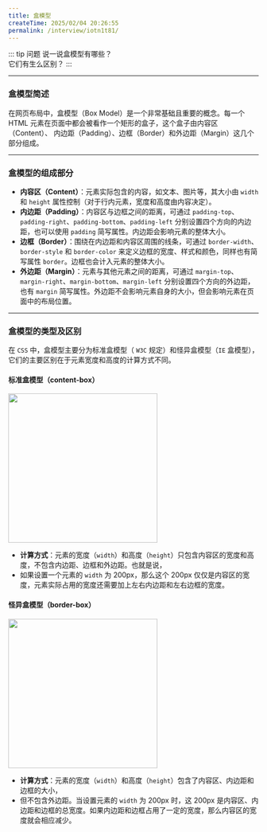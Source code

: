 ```yaml
---
title: 盒模型
createTime: 2025/02/04 20:26:55
permalink: /interview/iotn1t81/
---
```


::: tip 问题
说一说盒模型有哪些？  
它们有生么区别？
:::

---

### 盒模型简述
在网页布局中，盒模型（Box Model）是一个非常基础且重要的概念。每一个 HTML 元素在页面中都会被看作一个矩形的盒子，这个盒子由内容区（Content）、
内边距（Padding）、边框（Border）和外边距（Margin）这几个部分组成。

---

### 盒模型的组成部分
- **内容区（Content）**：元素实际包含的内容，如文本、图片等，其大小由 `width` 和 `height` 属性控制（对于行内元素，宽度和高度由内容决定）。
- **内边距（Padding）**：内容区与边框之间的距离，可通过 `padding-top`、`padding-right`、`padding-bottom`、`padding-left` 分别设置四个方向的内边距，也可以使用 `padding` 简写属性。内边距会影响元素的整体大小。
- **边框（Border）**：围绕在内边距和内容区周围的线条，可通过 `border-width`、`border-style` 和 `border-color` 来定义边框的宽度、样式和颜色，同样也有简写属性 `border`。边框也会计入元素的整体大小。
- **外边距（Margin）**：元素与其他元素之间的距离，可通过 `margin-top`、`margin-right`、`margin-bottom`、`margin-left` 分别设置四个方向的外边距，也有 `margin` 简写属性。外边距不会影响元素自身的大小，但会影响元素在页面中的布局位置。

---

### 盒模型的类型及区别
在 `CSS` 中，盒模型主要分为标准盒模型（ `W3C` 规定）和怪异盒模型（`IE` 盒模型），它们的主要区别在于元素宽度和高度的计算方式不同。

#### 标准盒模型（content-box）

<img src="/assets/interview_boxmodel_01.png" style="height: 300px">

- **计算方式**：元素的宽度（`width`）和高度（`height`）只包含内容区的宽度和高度，不包含内边距、边框和外边距。也就是说，
- 如果设置一个元素的 `width` 为 200px，那么这个 200px 仅仅是内容区的宽度，元素实际占用的宽度还需要加上左右内边距和左右边框的宽度。


#### 怪异盒模型（border-box）

<img src="/assets/interview_boxmodel_02.png" style="height: 300px">

- **计算方式**：元素的宽度（`width`）和高度（`height`）包含了内容区、内边距和边框的大小，
- 但不包含外边距。当设置元素的 `width` 为 200px 时，这 200px 是内容区、内边距和边框的总宽度。如果内边距和边框占用了一定的宽度，那么内容区的宽度就会相应减少。

